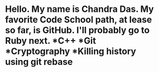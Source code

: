
Hello.  My name is Chandra Das. My favorite Code School path, at lease so far, is GitHub. I'll probably go to Ruby next.
*C++
*Git
*Cryptography
*Killing history using git rebase
=======

